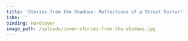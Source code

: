 ```yaml
---
title: 'Stories from the Shadows: Reflections of a Street Doctor'
isbn: ''
binding: Hardcover
image_path: /uploads/cover-stories-from-the-shadows.jpg
---
```


